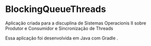 # BlockingQueueThreads
Aplicação criada para a discuplina de Sistemas Operacionis II sobre Produtor e Consumidor e Sincronização de Threads 



Essa aplicação foi desenvolvida em Java  com Gradle .
